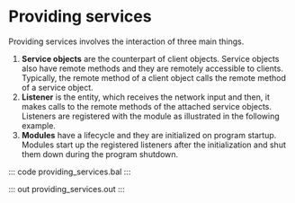 # Providing services

Providing services involves the interaction of three main things.
1. **Service objects** are the counterpart of client objects. Service objects also have remote methods and they are remotely accessible to clients. Typically, the remote method of a client object calls the remote method of a service object.
2. **Listener** is the entity, which receives the network input and then, it makes calls to the remote methods of the attached service objects. Listeners are registered with the module as illustrated in the following example.
3. **Modules** have a lifecycle and they are initialized on program startup. Modules start up the registered listeners after the initialization and shut them down during the program shutdown.

::: code providing_services.bal :::

::: out providing_services.out :::